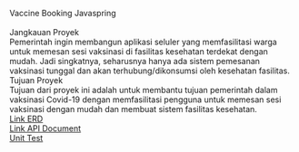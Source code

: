 Vaccine Booking Javaspring <br>
<br> Jangkauan Proyek<br>
Pemerintah ingin membangun aplikasi seluler yang memfasilitasi warga untuk memesan sesi vaksinasi di fasilitas kesehatan terdekat dengan mudah. Jadi singkatnya, seharusnya hanya ada sistem pemesanan vaksinasi tunggal dan akan terhubung/dikonsumsi oleh kesehatan fasilitas.
<br>Tujuan Proyek<br>
Tujuan dari proyek ini adalah untuk membantu tujuan pemerintah dalam vaksinasi Covid-19 dengan memfasilitasi pengguna untuk memesan sesi vaksinasi dengan mudah dan membuat sistem fasilitas kesehatan.
<br>
[Link ERD](https://dbdiagram.io/d/62a0751c54ce26352783100d) <br>
[Link API Document](https://docs.google.com/document/d/1SVVChwV-GDABLFVfP7k3A81gxRnia08L/edit?rtpof=true&sd=true) <br>
[Unit Test](https://drive.google.com/file/d/1dQrLOe7JwPa6d4lWh6G60zWZJhd-qQsO/view?usp=sharing) <br>

  
